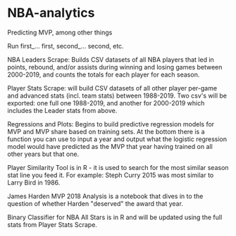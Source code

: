 # NBA-analytics
Predicting MVP, among other things

Run first_... first, second_... second, etc.

NBA Leaders Scrape: Builds CSV datasets of all NBA players that led in points, rebound, and/or assists during winning and losing games between 2000-2019, and counts the totals for each player for each season.

Player Stats Scrape: will build CSV datasets of all other player per-game and advanced stats (incl. team stats) between 1988-2019. Two csv's will be exported: one full one 1988-2019, and another for 2000-2019 which includes the Leader stats from above.

Regressions and Plots: Begins to build predictive regression models for MVP and MVP share based on training sets. At the bottom there is a function you can use to input a year and output what the logistic regression model would have predicted as the MVP that year having trained on all other years but that one.

Player Similarity Tool is in R - it is used to search for the most similar season stat line you feed it. For example: Steph Curry 2015 was most similar to Larry Bird in 1986.

James Harden MVP 2018 Analysis is a notebook that dives in to the question of whether Harden "deserved" the award that year.

Binary Classifier for NBA All Stars is in R and will be updated using the full stats from Player Stats Scrape.
